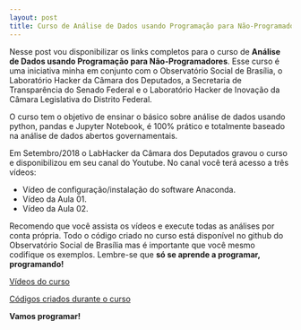 ```yaml
---
layout: post
title: Curso de Análise de Dados usando Programação para Não-Programadores
---
```

Nesse post vou disponibilizar os links completos para o curso de **Análise de Dados usando Programação para Não-Programadores**. Esse curso é uma iniciativa minha em conjunto com o Observatório Social de Brasília, o Laboratório Hacker da Câmara dos Deputados, a Secretaria de Transparência do Senado Federal e o Laboratório Hacker de Inovação da Câmara Legislativa do Distrito Federal.

O curso tem o objetivo de ensinar o básico sobre análise de dados usando python, pandas e Jupyter Notebook, é 100% prático e totalmente baseado na análise de dados abertos governamentais.

Em Setembro/2018 o LabHacker da Câmara dos Deputados gravou o curso e disponibilizou em seu canal do Youtube. No canal você terá acesso a três vídeos:
- Vídeo de configuração/instalação do software Anaconda.
- Vídeo da Aula 01.
- Vídeo da Aula 02.

Recomendo que você assista os vídeos e execute todas as análises por conta própria. Todo o código criado no curso está disponível no github do Observatório Social de Brasília mas é importante que você mesmo codifique os exemplos. Lembre-se que **só se aprende a programar, programando!**

[Vídeos do curso](https://www.youtube.com/playlist?list=PLqiFjCF_dtcymXtdjwAP4s7tRoW4CYwnH)

[Códigos criados durante o curso](https://github.com/OSBrasilia/Curso_Analise_Dados_Publicos_Online)

**Vamos programar!**
